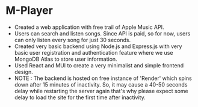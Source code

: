 # M-Player
- Created a web application with free trail of Apple Music API.
- Users can search and listen songs. Since API is paid, so for now, users can only listen every song for just 30 seconds.
- Created very basic backend using Node.js and Express.js with very basic user registration and authentication feature where we use MongoDB Atlas to store user information.
- Used React and MUI to create a very minimalist and simple frontend design.
- NOTE : The backend is hosted on free instance of 'Render' which spins down after 15 minutes of inactivity. So, it may cause a 40-50 seconds delay while restarting the server again that's why please expect some delay to load the site for the first time after inactivity.
